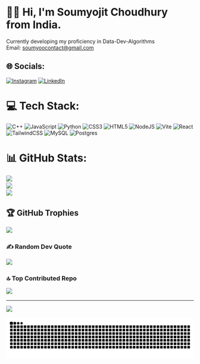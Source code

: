 # 🧑‍💻 Hi, I'm Soumyojit Choudhury from India.
Currently developing my proficiency in Data-Dev-Algorithms <br/>
Email: soumyoocontact@gmail.com

## 🌐 Socials:
[![Instagram](https://img.shields.io/badge/Instagram-%23E4405F.svg?logo=Instagram&logoColor=white)](https://www.instagram.com/soumyo_o/)
[![LinkedIn](https://img.shields.io/badge/LinkedIn-%230077B5.svg?logo=linkedin&logoColor=white)](https://www.linkedin.com/in/soumyojitchoudhury/)

# 💻 Tech Stack:
![C++](https://img.shields.io/badge/c++-%2300599C.svg?style=for-the-badge&logo=c%2B%2B&logoColor=white)
![JavaScript](https://img.shields.io/badge/javascript-%23323330.svg?style=for-the-badge&logo=javascript&logoColor=%23F7DF1E)
![Python](https://img.shields.io/badge/python-3670A0?style=for-the-badge&logo=python&logoColor=ffdd54)
![CSS3](https://img.shields.io/badge/css3-%231572B6.svg?style=for-the-badge&logo=css3&logoColor=white) 
![HTML5](https://img.shields.io/badge/html5-%23E34F26.svg?style=for-the-badge&logo=html5&logoColor=white) 
![NodeJS](https://img.shields.io/badge/node.js-6DA55F?style=for-the-badge&logo=node.js&logoColor=white)
![Vite](https://img.shields.io/badge/vite-%23646CFF.svg?style=for-the-badge&logo=vite&logoColor=white)
![React](https://img.shields.io/badge/react-%2320232a.svg?style=for-the-badge&logo=react&logoColor=%2361DAFB)
![TailwindCSS](https://img.shields.io/badge/tailwindcss-%2338B2AC.svg?style=for-the-badge&logo=tailwind-css&logoColor=white)
![MySQL](https://img.shields.io/badge/mysql-4479A1.svg?style=for-the-badge&logo=mysql&logoColor=white)
![Postgres](https://img.shields.io/badge/postgres-%23316192.svg?style=for-the-badge&logo=postgresql&logoColor=white) 

# 📊 GitHub Stats:
![](https://github-readme-stats.vercel.app/api?username=soumyoo&theme=dark&hide_border=false&include_all_commits=false&count_private=true)<br/>
![](https://nirzak-streak-stats.vercel.app/?user=soumyoo&theme=dark&hide_border=false)<br/>
![](https://github-readme-stats.vercel.app/api/top-langs/?username=soumyoo&theme=dark&hide_border=false&include_all_commits=false&count_private=true&layout=compact)

## 🏆 GitHub Trophies
![](https://github-profile-trophy.vercel.app/?username=soumyoo&theme=radical&no-frame=false&no-bg=true&margin-w=4)

### ✍️ Random Dev Quote
![](https://quotes-github-readme.vercel.app/api?type=horizontal&theme=radical)

### 🔝 Top Contributed Repo
![](https://github-contributor-stats.vercel.app/api?username=soumyoo&limit=5&theme=dark&combine_all_yearly_contributions=true) 

---
[![](https://visitcount.itsvg.in/api?id=soumyoo&icon=0&color=0)](https://visitcount.itsvg.in)



<picture>
  <source media="(prefers-color-scheme: dark)" srcset="https://raw.githubusercontent.com/soumyoo/soumyoo/output/github-snake-dark.svg" />
  <source media="(prefers-color-scheme: light)" srcset="https://raw.githubusercontent.com/soumyoo/soumyoo/output/github-snake.svg" />
  <img alt="github-snake" src="https://raw.githubusercontent.com/soumyoo/soumyoo/output/github-snake.svg" />
</picture>

